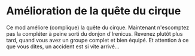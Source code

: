 # Amélioration de la quête du cirque  

Ce mod améliore (complique) la quête du cirque. Maintenant n'escomptez pas la compléter à peine sorti du donjon d'Irenicus. Revenez plutôt plus tard, quand vous avez un groupe complet et bien équipé.
Et attention à ce que vous dites, un accident est si vite arrivé...

